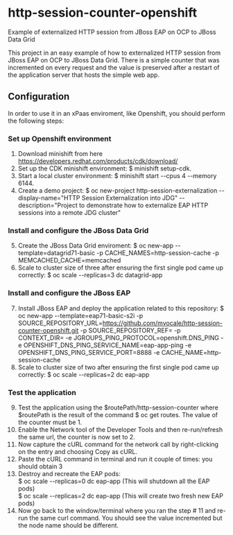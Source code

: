 # http-session-counter-openshift
Example of externalized HTTP session from JBoss EAP on OCP to JBoss Data Grid

This project in an easy example of how to externalized HTTP session from JBoss EAP on OCP to JBoss Data Grid.
There is a simple counter that was incremented on every request and the value is preserved after a restart of the
application server that hosts the simple web app.

## Configuration
In order to use it in an xPaas enviroment, like Openshift, you should perform the following steps:

### Set up Openshift environment

1) Download minishift from here https://developers.redhat.com/products/cdk/download/
2) Set up the CDK minishift environment: $ minishift setup-cdk.
3) Start a local cluster environment: $ minishift start --cpus 4 --memory 6144.
4) Create a demo project: $ oc new-project http-session-externalization --display-name="HTTP Session Externalization into JDG" --description="Project to demonstrate how to externalize EAP HTTP sessions into a remote JDG cluster"

### Install and configure the JBoss Data Grid 
5) Create the JBoss Data Grid enviroment: $ oc new-app --template=datagrid71-basic -p CACHE_NAMES=http-session-cache -p MEMCACHED_CACHE=memcached
6) Scale to cluster size of three after ensuring the first single pod came up correctly: $ oc scale --replicas=3 dc datagrid-app

### Install and configure the JBoss EAP
7) Install JBoss EAP and deploy the application related to this repository: $ oc new-app --template=eap71-basic-s2i -p SOURCE_REPOSITORY_URL=https://github.com/mvocale/http-session-counter-openshift.git -p SOURCE_REPOSITORY_REF= -p CONTEXT_DIR= -e JGROUPS_PING_PROTOCOL=openshift.DNS_PING -e OPENSHIFT_DNS_PING_SERVICE_NAME=eap-app-ping -e OPENSHIFT_DNS_PING_SERVICE_PORT=8888 -e CACHE_NAME=http-session-cache
8) Scale to cluster size of two after ensuring the first single pod came up correctly: $ oc scale --replicas=2 dc eap-app

### Test the application
9) Test the application using the $routePath/http-session-counter where $routePath is the result of the command $ oc get routes. The value of the counter must be 1.
10) Enable the Network tool of the Developer Tools and then re-run/refresh the same url, the counter is now set to 2.
11) Now capture the cURL command for the network call by right-clicking on the entry and choosing Copy as cURL.
12) Paste the cURL command in terminal and run it couple of times: you should obtain 3
13) Destroy and recreate the EAP pods: <br>
    $ oc scale --replicas=0 dc eap-app (This will shutdown all the EAP pods) <br>
    $ oc scale --replicas=2 dc eap-app (This will create two fresh new EAP pods) <br>
14) Now go back to the window/terminal where you ran the step # 11 and re-run the same curl command. You should see the value incremented but the node name should be different.
